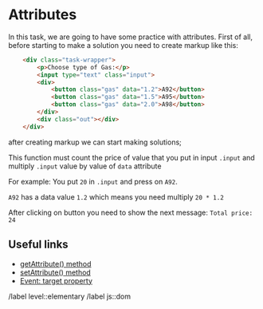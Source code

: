 # Attributes

In this task, we are going to have some practice with attributes.
First of all, before starting to make a solution you need to create markup like this:

```html
    <div class="task-wrapper">
        <p>Choose type of Gas:</p>
        <input type="text" class="input">
        <div>
            <button class="gas" data="1.2">A92</button>
            <button class="gas" data="1.5">A95</button>
            <button class="gas" data="2.0">A98</button>
        </div>
        <div class="out"></div>
    </div>
```

after creating markup we can start making solutions;

This function must count the price of value that you put in input `.input`
and multiply `.input` value by value of `data` attribute

For example:
You put `20` in `.input` and press on `A92`.

`A92` has a data value  `1.2` which means you need
multiply `20 * 1.2`

After clicking on button you need to show the next message: `Total price: 24`

## Useful links

- [getAttribute() method](https://developer.mozilla.org/en-US/docs/Web/API/Element/getAttribute)
- [setAttribute() method](https://developer.mozilla.org/en-US/docs/Web/API/Element/setAttribute)
- [Event: target property](https://developer.mozilla.org/en-US/docs/Web/API/Event/target)

<!-- Don't forget about labels. Example: -->
/label level::elementary
/label js::dom
